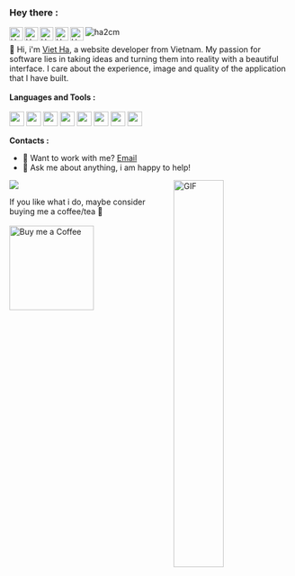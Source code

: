 ### Hey there :

<a href="https://www.facebook.com/ha2cm/">
  <img align="left" alt="Ha's Facebook" width="24px" src="https://img.icons8.com/fluency/96/000000/facebook.png" />
</a>
<a href="https://www.instagram.com/ha2cm/">
  <img align="left" alt="Ha's Instagram" width="24px" src="https://raw.githubusercontent.com/hussainweb/hussainweb/main/icons/instagram.png" />
</a>
<a href="https://www.tiktok.com/@ha2cm">
  <img align="left" alt="Ha's TikTok" width="24px" src="https://img.icons8.com/ios-filled/100/000000/tiktok--v1.png" />
</a>
<a href="https://twitter.com/ha2cm">
  <img align="left" alt="Ha's Twitter" width="24px" src="https://raw.githubusercontent.com/peterthehan/peterthehan/master/assets/twitter.svg" />
</a>
<a href="https://www.linkedin.com/in/ha2cm/">
  <img align="left" alt="Ha's LinkedIN" width="24px" src="https://raw.githubusercontent.com/peterthehan/peterthehan/master/assets/linkedin.svg" />
</a>
  <img src="https://komarev.com/ghpvc/?username=ha2cm" alt="ha2cm" />
<br />

👋  Hi, i'm [Viet Ha](https://www.facebook.com/ha2cm/), a website developer from Vietnam. My passion for software lies in taking ideas and turning them into reality with a beautiful interface. I care about the experience, image and quality of the application that I have built.
<br />
<br />
**Languages and Tools :**
<br />
<br />
<code><img height="26" src="https://img.icons8.com/color/144/000000/html-5--v1.png"></code>
<code><img height="26" src="https://img.icons8.com/color/144/000000/css3.png"></code>
<code><img height="26" src="https://img.icons8.com/color/144/000000/bootstrap.png"></code>
<code><img height="26" src="https://img.icons8.com/color/144/000000/git.png"></code>
<code><img height="26" src="https://img.icons8.com/color/144/000000/javascript--v1.png"></code>
<code><img height="26" src="https://img.icons8.com/color/144/000000/sass-avatar.png"></code>
<code><img height="26" src="https://img.icons8.com/plasticine/100/000000/react.png"></code>
<code><img height="26" src="https://img.icons8.com/color/144/000000/typescript.png"></code>

**Contacts :**
- 💼 Want to work with me?  [Email](mailto:mavietha.info@gmail.com)
- 💬 Ask me about anything, i am happy to help!

<img align="right" alt="GIF" src="https://raw.githubusercontent.com/abhisheknaiidu/abhisheknaiidu/master/code.gif" width="42%" height="auto" /> 

![](https://camo.githubusercontent.com/992babdffd8c74a1502de375fbdf7e4d54773242/68747470733a2f2f6d656469612e67697068792e636f6d2f6d656469612f53576f536b4e36447854737a71494b4571762f67697068792e676966)
<br />

If you like what i do, maybe consider buying me a coffee/tea 🥺
<br />
<br />
<a href="https://www.facebook.com/ha2cm/" target="_blank"><img src="https://cdn.buymeacoffee.com/buttons/v2/default-red.png" alt="Buy me a Coffee" width="150" ></a>
